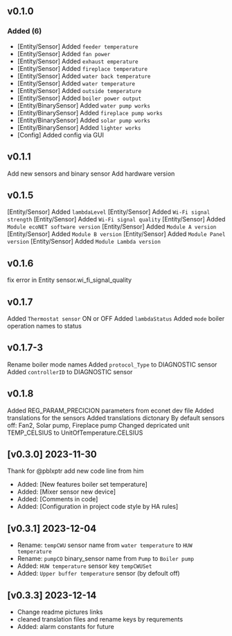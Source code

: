 ## v0.1.0

### Added (6)
* [Entity/Sensor] Added `feeder temperature`
* [Entity/Sensor] Added `fan power`
* [Entity/Sensor] Added `exhaust emperature`
* [Entity/Sensor] Added `fireplace temperature`
* [Entity/Sensor] Added `water back temperature`
* [Entity/Sensor] Added `water temperature`
* [Entity/Sensor] Added `outside temperature`
* [Entity/Sensor] Added `boiler power output`
* [Entity/BinarySensor] Added `water pump works`
* [Entity/BinarySensor] Added `fireplace pump works`
* [Entity/BinarySensor] Added `solar pump works`
* [Entity/BinarySensor] Added `lighter works`
* [Config] Added config via GUI

## v0.1.1
Add new sensors and binary sensor
Add hardware version

## v0.1.5
[Entity/Sensor] Added `lambdaLevel`
[Entity/Sensor] Added `Wi-Fi signal strength`
[Entity/Sensor] Added `Wi-Fi signal quality`
[Entity/Sensor] Added `Module ecoNET software version`
[Entity/Sensor] Added `Module A version`
[Entity/Sensor] Added `Module B version`
[Entity/Sensor] Added `Module Panel version`
[Entity/Sensor] Added `Module Lambda version`

## v0.1.6
fix error in Entity sensor.wi_fi_signal_quality

## v0.1.7
Added `Thermostat sensor` ON or OFF
Added `lambdaStatus`
Added `mode` boiler operation names to status

## v0.1.7-3
Rename boiler mode names
Added `protocol_Type` to DIAGNOSTIC sensor
Added `controllerID` to DIAGNOSTIC sensor   

## v0.1.8
Added REG_PARAM_PRECICION parameters from econet dev file
Added translations for the sensors
Added translations dictonary
By default sensors off: Fan2, Solar pump, Fireplace pump
Changed depricated unit TEMP_CELSIUS to UnitOfTemperature.CELSIUS

## [v0.3.0] 2023-11-30
Thank for @pblxptr add new code line from him
- Added: [New features boiler set temperature]
- Added: [Mixer sensor new device]
- Added: [Comments in code]
- Added: [Configuration in project code style by HA rules]

## [v0.3.1] 2023-12-04
- Rename: `tempCWU` sensor name from `water temperature` to `HUW temperature`
- Rename:  `pumpCO` binary_sensor name from `Pump` to `Boiler pump`
- Added: `HUW temperature` sensor key `tempCWUSet`
- Added: `Upper buffer temperature` sensor (by defoult off)

## [v0.3.3] 2023-12-14
- Change readme pictures links
- cleaned translation files and rename keys by requrements
- Added: alarm constants for future



